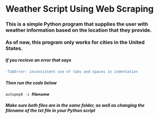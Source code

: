 # Weather Script Using Web Scraping

<h3>This is a simple Python program that supplies the user with weather information based on the location that they provide.<br><br>
As of now, this program only works for cities in the United States.<br></h3>

<h5>If you recieve an error that says</h5>

```diff
-TabError: inconsistent use of tabs and spaces in indentation

```

<h5>Then run the code below</h5>

```diff
autopep8 -i 𝙛𝙞𝙡𝙚𝙣𝙖𝙢𝙚

```

<h5>Make sure both files are in the same folder, as well as changing the filename of the txt file in your Python script</h5>
